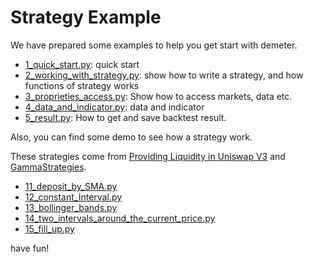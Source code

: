 # Strategy Example

We have prepared some examples to help you get start with demeter.

* [1_quick_start.py](1_quick_start.py): quick start 
* [2_working_with_strategy.py](2_working_with_strategy.py): show how to write a strategy, and how functions of strategy works
* [3_proprieties_access.py](3_proprieties_access.py): Show how to access markets, data etc.
* [4_data_and_indicator.py](4_data_and_indicator.py): data and indicator
* [5_result.py](5_result.py): How to get and save backtest result. 

Also, you can find some demo to see how a strategy work.

These strategies come from [Providing Liquidity in Uniswap V3](https://pub.tik.ee.ethz.ch/students/2021-HS/BA-2021-21.pdf) and [GammaStrategies](https://github.com/GammaStrategies/active-strategy-framework).

* [11_deposit_by_SMA.py](11_deposit_by_SMA.py)
* [12_constant_Interval.py](12_constant_Interval.py)
* [13_bollinger_bands.py](13_bollinger_bands.py)
* [14_two_intervals_around_the_current_price.py](14_two_intervals_around_the_current_price.py)
* [15_fill_up.py](15_fill_up.py)

have fun!